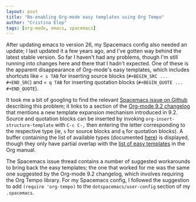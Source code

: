 ```yaml
---
layout: post
title: "Re-enabling Org-mode easy templates using Org Tempo"
author: "Cristina Elep"
tags: [org-mode, emacs, spacemacs]
---
```


After updating emacs to version 26, my Spacemacs config also needed an update; I last updated it a few years ago, and I've gotten way behind the latest stable version. So far I haven't had any problems, though I'm still running into changes here and there that I hadn't expected. One of these is the apparent disappearance of Org-mode's easy templates, which includes shortcuts like `< s TAB` for inserting source blocks (`#+BEGIN_SRC ... #+END_SRC`) and `< q TAB` for inserting quotation blocks (`#+BEGIN_QUOTE ... #+END_QUOTE`).

It took me a bit of googling to find the relevant [Spacemacs issue on Github][spacemacs-issue] describing this problem; it links to a section of the [Org-mode 9.2 changelog][org-changelog] that mentions a new template expansion mechanism introduced in 9.2. Source and quotation blocks can be inserted by invoking `org-insert-structure-template` with `C-c C-,` then entering the letter corresponding to the respective type (ie, `s` for source blocks and `q` for quotation blocks). A buffer containing the list of available types (documented [here][structure-templates]) is displayed, though they only have partial overlap with the [list of easy templates][easy-templates] in the Org manual.

The Spacemacs issue thread contains a number of suggested workarounds to bring back the easy templates; the one that worked for me was the same one suggested by the Org-mode 9.2 changelog, which involves requiring the Org Tempo library. For my Spacemacs config, I followed the suggestion to add `(require 'org-tempo)` to the `dotspacemacs/user-config` section of my `.spacemacs`.

[easy-templates]: https://orgmode.org/manual/Easy-templates.html
[org-changelog]: https://orgmode.org/Changes.html#outline-container-org1b5e967
[spacemacs-issue]: https://github.com/syl20bnr/spacemacs/issues/11798
[structure-templates]: https://orgmode.org/manual/Structure-Templates.html
